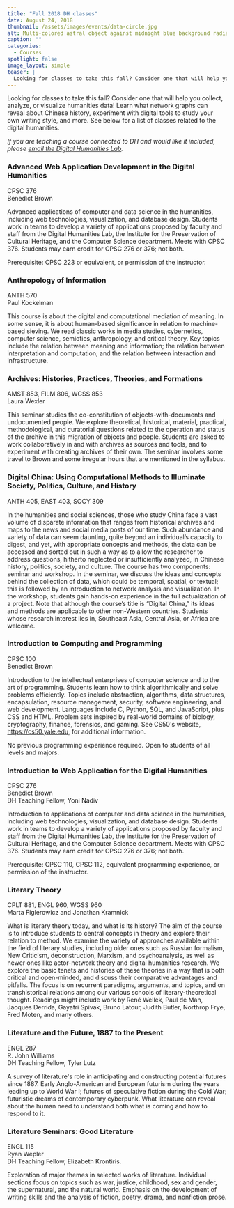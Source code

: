 ```yaml
---
title: "Fall 2018 DH classes"
date: August 24, 2018
thumbnail: /assets/images/events/data-circle.jpg
alt: Multi-colored astral object against midnight blue background radiates colored beads.
caption: ""
categories:
  - Courses
spotlight: false
image_layout: simple
teaser: |
  Looking for classes to take this fall? Consider one that will help you collect, analyze, or visualize humanities data. Learn what network graphs can reveal about Chinese history, experiment with digital tools to study your own writing style, and more.
---
```

Looking for classes to take this fall? Consider one that will help you collect, analyze, or visualize humanities data! Learn what network graphs can reveal about Chinese history, experiment with digital tools to study your own writing style, and more. See below for a list of classes related to the digital humanities.

*If you are teaching a course connected to DH and would like it included, please [email the Digital Humanities Lab](mailto:dhlab@yale.edu).*

### Advanced Web Application Development in the Digital Humanities
CPSC 376   
Benedict Brown

Advanced applications of computer and data science in the humanities, including web technologies, visualization, and database design. Students work in teams to develop a variety of applications proposed by faculty and staff from the Digital Humanities Lab, the Institute for the Preservation of Cultural Heritage, and the Computer Science department. Meets with CPSC 376. Students may earn credit for CPSC 276 or 376; not both.

Prerequisite: CPSC 223 or equivalent, or permission of the instructor.  

### Anthropology of Information
ANTH 570  
Paul Kockelman

This course is about the digital and computational mediation of meaning. In some sense, it is about human-based significance in relation to machine-based sieving. We read classic works in media studies, cybernetics, computer science, semiotics, anthropology, and critical theory. Key topics include the relation between meaning and information; the relation between interpretation and computation; and the relation between interaction and infrastructure.    

### Archives: Histories, Practices, Theories, and Formations
AMST 853, FILM 806, WGSS 853  
Laura Wexler

This seminar studies the co-constitution of objects-with-documents and undocumented people. We explore theoretical, historical, material, practical, methodological, and curatorial questions related to the operation and status of the archive in this migration of objects and people. Students are asked to work collaboratively in and with archives as sources and tools, and to experiment with creating archives of their own. The seminar involves some travel to Brown and some irregular hours that are mentioned in the syllabus.  

### Digital China: Using Computational Methods to Illuminate Society, Politics, Culture, and History
ANTH 405, EAST 403, SOCY 309  

In the humanities and social sciences, those who study China face a vast volume of disparate information that ranges from historical archives and maps to the news and social media posts of our time. Such abundance and variety of data can seem daunting, quite beyond an individual’s capacity to digest, and yet, with appropriate concepts and methods, the data can be accessed and sorted out in such a way as to allow the researcher to address questions, hitherto neglected or insufficiently analyzed, in Chinese history, politics, society, and culture. The course has two components: seminar and workshop. In the seminar, we discuss the ideas and concepts behind the collection of data, which could be temporal, spatial, or textual; this is followed by an introduction to network analysis and visualization. In the workshop, students gain hands-on experience in the full actualization of a project. Note that although the course’s title is “Digital China,” its ideas and methods are applicable to other non-Western countries. Students whose research interest lies in, Southeast Asia, Central Asia, or Africa are welcome.  

### Introduction to Computing and Programming
CPSC 100  
Benedict Brown

Introduction to the intellectual enterprises of computer science and to the art of programming. Students learn how to think algorithmically and solve problems efficiently. Topics include abstraction, algorithms, data structures, encapsulation, resource management, security, software engineering, and web development. Languages include C, Python, SQL, and JavaScript, plus CSS and HTML. Problem sets inspired by real-world domains of biology, cryptography, finance, forensics, and gaming. See CS50's website, https://cs50.yale.edu, for additional information.

No previous programming experience required. Open to students of all levels and majors.  

### Introduction to Web Application for the Digital Humanities
CPSC 276  
Benedict Brown  
DH Teaching Fellow, Yoni Nadiv

Introduction to applications of computer and data science in the humanities, including web technologies, visualization, and database design. Students work in teams to develop a variety of applications proposed by faculty and staff from the Digital Humanities Lab, the Institute for the Preservation of Cultural Heritage, and the Computer Science department. Meets with CPSC 376. Students may earn credit for CPSC 276 or 376; not both.

Prerequisite: CPSC 110, CPSC 112, equivalent programming experience, or permission of the instructor.    
### Literary Theory
CPLT 881, ENGL 960, WGSS 960  
Marta Figlerowicz and Jonathan Kramnick

What is literary theory today, and what is its history? The aim of the course is to introduce students to central concepts in theory and explore their relation to method. We examine the variety of approaches available within the field of literary studies, including older ones such as Russian formalism, New Criticism, deconstruction, Marxism, and psychoanalysis, as well as newer ones like actor-network theory and digital humanities research. We explore the basic tenets and histories of these theories in a way that is both critical and open-minded, and discuss their comparative advantages and pitfalls. The focus is on recurrent paradigms, arguments, and topics, and on transhistorical relations among our various schools of literary-theoretical thought. Readings might include work by René Wellek, Paul de Man, Jacques Derrida, Gayatri Spivak, Bruno Latour, Judith Butler, Northrop Frye, Fred Moten, and many others.  

### Literature and the Future, 1887 to the Present
ENGL 287  
R. John Williams  
DH Teaching Fellow, Tyler Lutz

A survey of literature's role in anticipating and constructing potential futures since 1887. Early Anglo-American and European futurism during the years leading up to World War I; futures of speculative fiction during the Cold War; futuristic dreams of contemporary cyberpunk. What literature can reveal about the human need to understand both what is coming and how to respond to it.  

### Literature Seminars: Good Literature
ENGL 115  
Ryan Wepler  
DH Teaching Fellow, Elizabeth Krontiris.

Exploration of major themes in selected works of literature. Individual sections focus on topics such as war, justice, childhood, sex and gender, the supernatural, and the natural world. Emphasis on the development of writing skills and the analysis of fiction, poetry, drama, and nonfiction prose.  